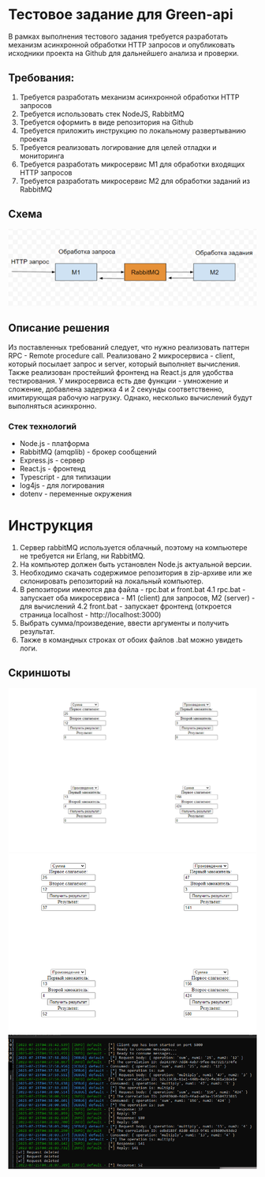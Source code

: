# Тестовое задание для Green-api
В рамках выполнения тестового задания требуется разработать механизм асинхронной обработки
HTTP запросов и опубликовать исходники проекта на Github для дальнейшего анализа и проверки.

## Требования:
1. Требуется разработать механизм асинхронной обработки HTTP запросов
2. Требуется использовать стек NodeJS, RabbitMQ
3. Требуется оформить в виде репозитория на Github
4. Требуется приложить инструкцию по локальному развертыванию проекта
5. Требуется реализовать логирование для целей отладки и мониторинга
6. Требуется разработать микросервис М1 для обработки входящих HTTP запросов
7. Требуется разработать микросервис М2 для обработки заданий из RabbitMQ

## Схема
![Принципиальная схема](https://github.com/tikhomirov-alex/rpc_via_nodejs/blob/main/scheme.png)

## Описание решения
Из поставленных требований следует, что нужно реализовать паттерн RPC - Remote procedure call.
Реализовано 2 микросервиса - client, который посылает запрос и server, который выполняет вычисления.
Также реализован простейший фронтенд на React.js для удобства тестирования.
У микросервиса есть две функции - умножение и сложение, добавлена задержка 4 и 2 секунды соответственно,
имитирующая рабочую нагрузку. Однако, несколько вычислений будут выполняться асинхронно.

### Стек технологий
* Node.js - платформа
* RabbitMQ (amqplib) - брокер сообщений
* Express.js - сервер
* React.js - фронтенд
* Typescript - для типизации
* log4js - для логирования
* dotenv - переменные окружения

# Инструкция
1. Сервер rabbitMQ используется облачный, поэтому на компьютере не требуется ни Erlang, ни RabbitMQ.
2. На компьютер должен быть установлен Node.js актуальной версии.
3. Необходимо скачать содержимое репозитория в zip-архиве или же склонировать репозиторий на локальный компьютер.
4. В репозитории имеются два файла - rpc.bat и front.bat
   4.1 rpc.bat - запускает оба микросервиса - М1 (client) для запросов, М2 (server) - для вычислений
   4.2 front.bat - запускает фронтенд (откроется страница localhost - http://localhost:3000)
5. Выбрать сумма/произведение, ввести аргументы и получить результат.
6. Также в командных строках от обоих файлов .bat можно увидеть логи.

## Скриншоты
![Фронтенд](https://github.com/tikhomirov-alex/rpc_via_nodejs/blob/main/frontend.png)
![Результаты](https://github.com/tikhomirov-alex/rpc_via_nodejs/blob/main/results.png)
![Логи](https://github.com/tikhomirov-alex/rpc_via_nodejs/blob/main/logs.png)
